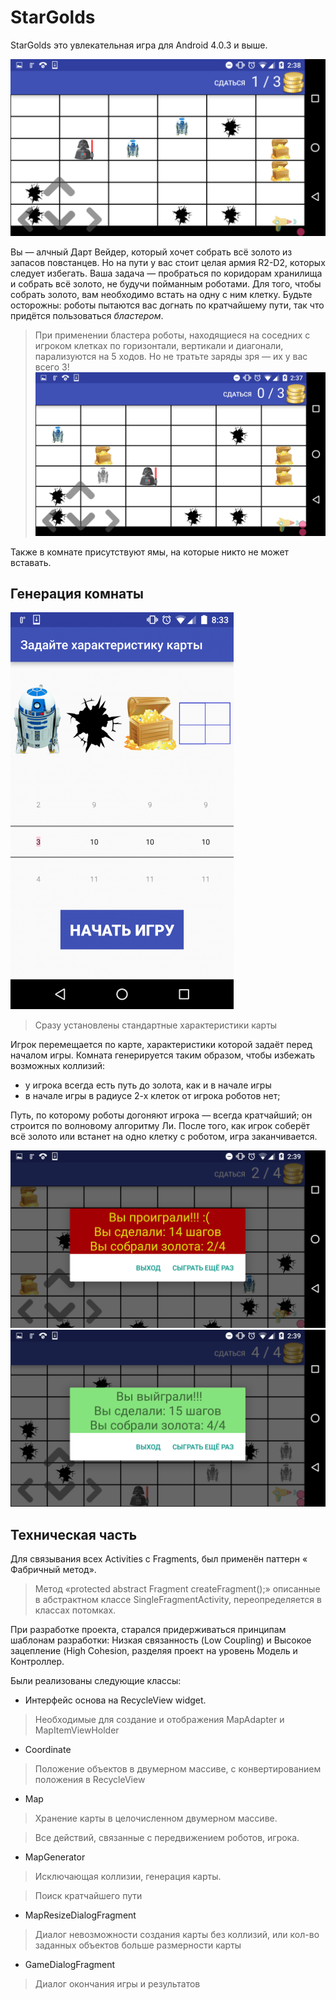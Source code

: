 ﻿# StarGolds

StarGolds это увлекательная игра для Android 4.0.3 и выше.

![Главный экран игры - карта](./images/just.png)

Вы — алчный Дарт Вейдер, который хочет собрать всё золото из запасов повстанцев. Но на пути у вас стоит целая армия R2-D2, которых следует избегать. Ваша задача — пробраться по коридорам хранилища и собрать всё золото, не будучи пойманным роботами. Для того, чтобы собрать золото, вам необходимо встать на одну с ним клетку. Будьте осторожны: роботы пытаются вас догнать по кратчайшему пути, так что придётся пользоваться *бластером*.

> При применении бластера роботы, находящиеся на соседних с игроком клетках
по горизонтали, вертикали и диагонали, парализуются на 5 ходов. Но не тратьте заряды зря — их у вас всего 3!
> ![Один замороженный робот](./images/freeze.png)

Также в комнате присутствуют ямы, на которые никто не может вставать.

## Генерация комнаты
![TitleFragment](./images/choose_map_1.png)

> Сразу установлены стандартные характеристики карты

Игрок перемещается по карте, характеристики которой задаёт перед началом игры. Комната генерируется таким образом, чтобы избежать возможных коллизий:

 * у игрока всегда есть путь до золота, как и в начале игры
 * в начале игры в радиусе 2-х клеток от игрока роботов нет;

Путь, по которому роботы догоняют игрока — всегда кратчайший; он строится по волновому алгоритму Ли.
После того, как игрок соберёт всё золото или встанет на одно клетку с роботом, игра заканчивается.

![Проигрыш](./images/gameover.png)
![Победа](./images/win.png)


## Техническая часть

Для связывания всех Activities с Fragments, был применён паттерн « Фабричный метод».
> Метод «protected abstract Fragment createFragment();» описанные в абстрактном классе SingleFragmentActivity, переопределяется в классах потомках.

При разработке проекта, старался придерживаться принципам шаблонам разработки: Низкая связанность (Low Coupling) и Высокое зацепление (High Cohesion, разделяя проект на уровень Модель и Контроллер.

Были реализованы следующие классы:
 * Интерфейс основа на RecycleView widget.
> Необходимые для создание и отображения MapAdapter и MapItemViewHolder
 * Coordinate

> Положение объектов в двумерном массиве, с конвертированием  положения в RecycleView

* Map

> Хранение карты в целочисленном двумерном массиве.

> Все действий, связанные с передвижением роботов, игрока.

* MapGenerator 

> Исключающая коллизии, генерация карты.

> Поиск кратчайшего пути

* MapResizeDialogFragment

> Диалог невозможности создания карты без коллизий, или кол-во заданных объектов больше размерности карты 

* GameDialogFragment

> Диалог окончания игры и результатов
     

